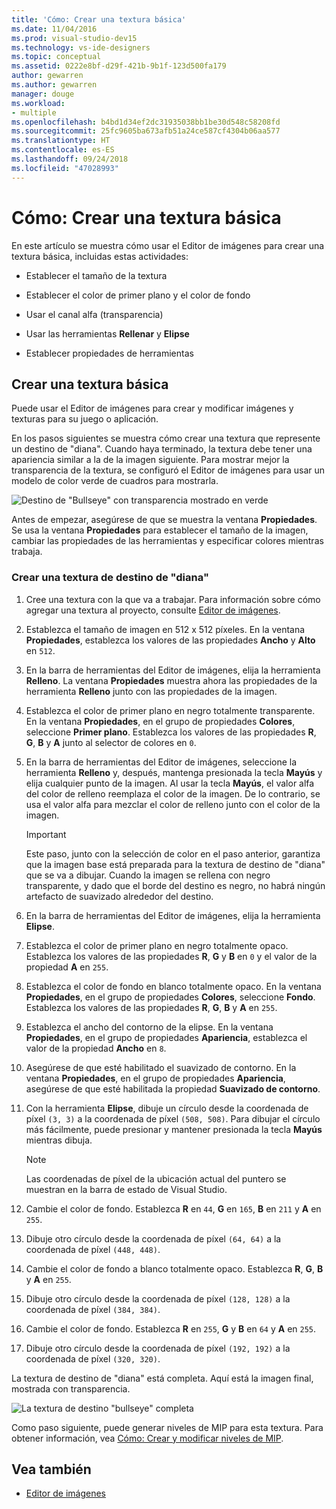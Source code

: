 ```yaml
---
title: 'Cómo: Crear una textura básica'
ms.date: 11/04/2016
ms.prod: visual-studio-dev15
ms.technology: vs-ide-designers
ms.topic: conceptual
ms.assetid: 0222e8bf-d29f-421b-9b1f-123d500fa179
author: gewarren
ms.author: gewarren
manager: douge
ms.workload:
- multiple
ms.openlocfilehash: b4bd1d34ef2dc31935038bb1be30d548c58208fd
ms.sourcegitcommit: 25fc9605ba673afb51a24ce587cf4304b06aa577
ms.translationtype: HT
ms.contentlocale: es-ES
ms.lasthandoff: 09/24/2018
ms.locfileid: "47028993"
---
```

# <a name="how-to-create-a-basic-texture"></a>Cómo: Crear una textura básica

En este artículo se muestra cómo usar el Editor de imágenes para crear una textura básica, incluidas estas actividades:

- Establecer el tamaño de la textura

- Establecer el color de primer plano y el color de fondo

- Usar el canal alfa (transparencia)

- Usar las herramientas **Rellenar** y **Elipse**

- Establecer propiedades de herramientas

## <a name="create-a-basic-texture"></a>Crear una textura básica

Puede usar el Editor de imágenes para crear y modificar imágenes y texturas para su juego o aplicación.

En los pasos siguientes se muestra cómo crear una textura que represente un destino de "diana". Cuando haya terminado, la textura debe tener una apariencia similar a la de la imagen siguiente. Para mostrar mejor la transparencia de la textura, se configuró el Editor de imágenes para usar un modelo de color verde de cuadros para mostrarla.

![Destino de "Bullseye" con transparencia mostrado en verde](../designers/media/digit-bullseye-texture-in-editor.png)

Antes de empezar, asegúrese de que se muestra la ventana **Propiedades**. Se usa la ventana **Propiedades** para establecer el tamaño de la imagen, cambiar las propiedades de las herramientas y especificar colores mientras trabaja.

### <a name="create-a-bullseye-target-texture"></a>Crear una textura de destino de "diana"

1. Cree una textura con la que va a trabajar. Para información sobre cómo agregar una textura al proyecto, consulte [Editor de imágenes](../designers/image-editor.md#get-started).

2. Establezca el tamaño de imagen en 512 x 512 píxeles. En la ventana **Propiedades**, establezca los valores de las propiedades **Ancho** y **Alto** en `512`.

3. En la barra de herramientas del Editor de imágenes, elija la herramienta **Relleno**. La ventana **Propiedades** muestra ahora las propiedades de la herramienta **Relleno** junto con las propiedades de la imagen.

4. Establezca el color de primer plano en negro totalmente transparente. En la ventana **Propiedades**, en el grupo de propiedades **Colores**, seleccione **Primer plano**. Establezca los valores de las propiedades **R**, **G**, **B** y **A** junto al selector de colores en `0`.

5. En la barra de herramientas del Editor de imágenes, seleccione la herramienta **Relleno** y, después, mantenga presionada la tecla **Mayús** y elija cualquier punto de la imagen. Al usar la tecla **Mayús**, el valor alfa del color de relleno reemplaza el color de la imagen. De lo contrario, se usa el valor alfa para mezclar el color de relleno junto con el color de la imagen.

    > [!IMPORTANT]
    > Este paso, junto con la selección de color en el paso anterior, garantiza que la imagen base está preparada para la textura de destino de "diana" que se va a dibujar. Cuando la imagen se rellena con negro transparente, y dado que el borde del destino es negro, no habrá ningún artefacto de suavizado alrededor del destino.

6. En la barra de herramientas del Editor de imágenes, elija la herramienta **Elipse**.

7. Establezca el color de primer plano en negro totalmente opaco. Establezca los valores de las propiedades **R**, **G** y **B** en `0` y el valor de la propiedad **A** en `255`.

8. Establezca el color de fondo en blanco totalmente opaco. En la ventana **Propiedades**, en el grupo de propiedades **Colores**, seleccione **Fondo**. Establezca los valores de las propiedades **R**, **G**, **B** y **A** en `255`.

9. Establezca el ancho del contorno de la elipse. En la ventana **Propiedades**, en el grupo de propiedades **Apariencia**, establezca el valor de la propiedad **Ancho** en `8`.

10. Asegúrese de que esté habilitado el suavizado de contorno. En la ventana **Propiedades**, en el grupo de propiedades **Apariencia**, asegúrese de que esté habilitada la propiedad **Suavizado de contorno**.

11. Con la herramienta **Elipse**, dibuje un círculo desde la coordenada de píxel `(3, 3)` a la coordenada de píxel `(508, 508)`. Para dibujar el círculo más fácilmente, puede presionar y mantener presionada la tecla **Mayús** mientras dibuja.

    > [!NOTE]
    > Las coordenadas de píxel de la ubicación actual del puntero se muestran en la barra de estado de Visual Studio.

12. Cambie el color de fondo. Establezca **R** en `44`, **G** en `165`, **B** en `211` y **A** en `255`.

13. Dibuje otro círculo desde la coordenada de píxel `(64, 64)` a la coordenada de píxel `(448, 448)`.

14. Cambie el color de fondo a blanco totalmente opaco. Establezca **R**, **G**, **B** y **A** en `255`.

15. Dibuje otro círculo desde la coordenada de píxel `(128, 128)` a la coordenada de píxel `(384, 384)`.

16. Cambie el color de fondo. Establezca **R** en `255`, **G** y **B** en `64` y **A** en `255`.

17. Dibuje otro círculo desde la coordenada de píxel `(192, 192)` a la coordenada de píxel `(320, 320)`.

La textura de destino de "diana" está completa. Aquí está la imagen final, mostrada con transparencia.

![La textura de destino "bullseye" completa](../designers/media/gfx_image_demo_bullseye.png)

Como paso siguiente, puede generar niveles de MIP para esta textura. Para obtener información, vea [Cómo: Crear y modificar niveles de MIP](../designers/how-to-create-and-modify-mip-levels.md).

## <a name="see-also"></a>Vea también

- [Editor de imágenes](../designers/image-editor.md)